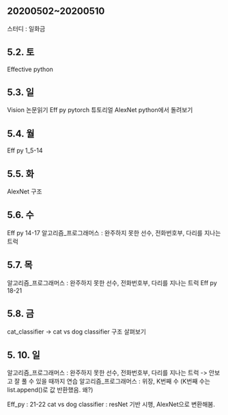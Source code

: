 ## 20200502~20200510
스터디 : 일화금

## 5.2. 토
Effective python

## 5.3. 일
Vision 논문읽기
Eff py
pytorch 튜토리얼
AlexNet python에서 돌려보기

## 5.4. 월
Eff py 1_5-14

## 5.5. 화
AlexNet 구조

## 5.6. 수
Eff py 14-17
알고리즘_프로그래머스 : 완주하지 못한 선수, 전화번호부, 다리를 지나는 트럭

## 5.7. 목
알고리즘_프로그래머스 : 완주하지 못한 선수, 전화번호부, 다리를 지나는 트럭
Eff py 18-21

## 5.8. 금
cat_classifier -> cat vs dog classifier
구조 살펴보기

## 5. 10. 일
알고리즘_프로그래머스 : 완주하지 못한 선수, 전화번호부, 다리를 지나는 트럭 -> 안보고 잘 풀 수 있을 때까지 연습
알고리즘_프로그래머스 : 위장, K번째 수
(K번째 수는 list.append()로 값 반환했음. 왜?)

Eff_py : 21-22
cat vs dog classifier : resNet 기반 시행, AlexNet으로 변환해봄.




